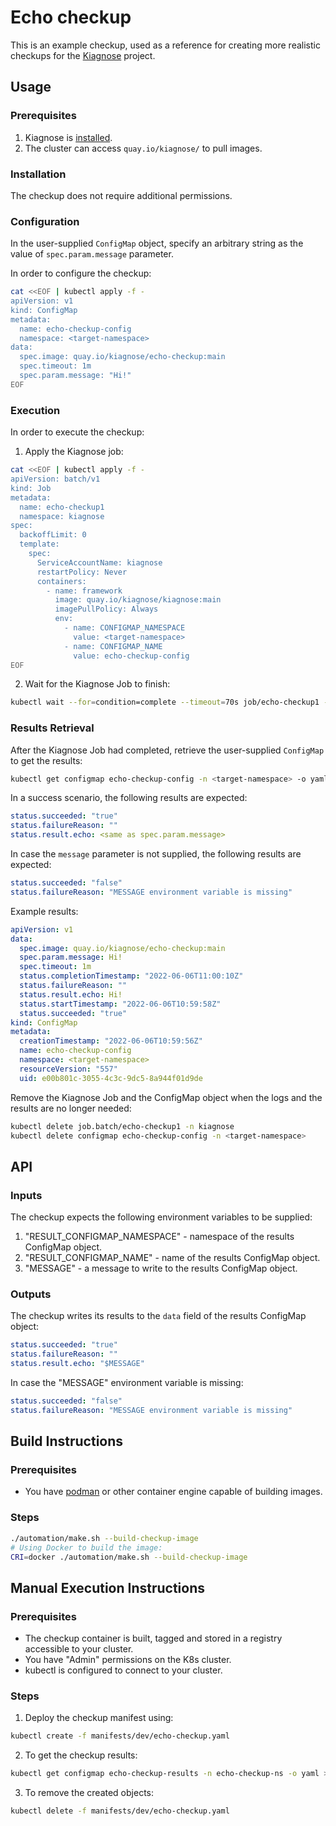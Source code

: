 # Echo checkup
This is an example checkup, used as a reference for creating more realistic checkups for the [Kiagnose](https://github.com/kiagnose/kiagnose) project.

## Usage
### Prerequisites

1. Kiagnose is [installed](../../README.install.md).
2. The cluster can access `quay.io/kiagnose/` to pull images.

### Installation

The checkup does not require additional permissions.

### Configuration

In the user-supplied `ConfigMap` object, specify an arbitrary string as the value of `spec.param.message` parameter.

In order to configure the checkup:
```bash
cat <<EOF | kubectl apply -f -
apiVersion: v1
kind: ConfigMap
metadata:
  name: echo-checkup-config
  namespace: <target-namespace>
data:
  spec.image: quay.io/kiagnose/echo-checkup:main
  spec.timeout: 1m
  spec.param.message: "Hi!"
EOF
```

### Execution

In order to execute the checkup:

1. Apply the Kiagnose job:
```bash
cat <<EOF | kubectl apply -f -
apiVersion: batch/v1
kind: Job
metadata:
  name: echo-checkup1
  namespace: kiagnose
spec:
  backoffLimit: 0
  template:
    spec:
      ServiceAccountName: kiagnose
      restartPolicy: Never
      containers:
        - name: framework
          image: quay.io/kiagnose/kiagnose:main
          imagePullPolicy: Always
          env:
            - name: CONFIGMAP_NAMESPACE
              value: <target-namespace>
            - name: CONFIGMAP_NAME
              value: echo-checkup-config
EOF
```

2. Wait for the Kiagnose Job to finish:
```bash
kubectl wait --for=condition=complete --timeout=70s job/echo-checkup1 -n kiagnose
```

### Results Retrieval
After the Kiagnose Job had completed, retrieve the user-supplied `ConfigMap` to get the results:
```bash
kubectl get configmap echo-checkup-config -n <target-namespace> -o yaml
```

In a success scenario, the following results are expected:

```yaml
status.succeeded: "true"
status.failureReason: ""
status.result.echo: <same as spec.param.message>
```

In case the `message` parameter is not supplied, the following results are expected:
```yaml
status.succeeded: "false"
status.failureReason: "MESSAGE environment variable is missing"
```

Example results:

```yaml
apiVersion: v1
data:
  spec.image: quay.io/kiagnose/echo-checkup:main
  spec.param.message: Hi!
  spec.timeout: 1m
  status.completionTimestamp: "2022-06-06T11:00:10Z"
  status.failureReason: ""
  status.result.echo: Hi!
  status.startTimestamp: "2022-06-06T10:59:58Z"
  status.succeeded: "true"
kind: ConfigMap
metadata:
  creationTimestamp: "2022-06-06T10:59:56Z"
  name: echo-checkup-config
  namespace: <target-namespace>
  resourceVersion: "557"
  uid: e00b801c-3055-4c3c-9dc5-8a944f01d9de
```

Remove the Kiagnose Job and the ConfigMap object when the logs and the results are no longer needed:
```bash
kubectl delete job.batch/echo-checkup1 -n kiagnose
kubectl delete configmap echo-checkup-config -n <target-namespace>
```

## API
### Inputs
The checkup expects the following environment variables to be supplied:
1. "RESULT_CONFIGMAP_NAMESPACE" - namespace of the results ConfigMap object.
2. "RESULT_CONFIGMAP_NAME" - name of the results ConfigMap object.
3. "MESSAGE" - a message to write to the results ConfigMap object.

### Outputs
The checkup writes its results to the `data` field of the results ConfigMap object:
```yaml
status.succeeded: "true"
status.failureReason: ""
status.result.echo: "$MESSAGE"
```

In case the "MESSAGE" environment variable is missing:
```yaml
status.succeeded: "false"
status.failureReason: "MESSAGE environment variable is missing"
```

## Build Instructions
### Prerequisites
- You have [podman](https://podman.io/) or other container engine capable of building images.
### Steps
```bash
./automation/make.sh --build-checkup-image
# Using Docker to build the image:
CRI=docker ./automation/make.sh --build-checkup-image
```

## Manual Execution Instructions
### Prerequisites
- The checkup container is built, tagged and stored in a registry accessible to your cluster.
- You have "Admin" permissions on the K8s cluster.
- kubectl is configured to connect to your cluster.
### Steps
1. Deploy the checkup manifest using:
```bash
kubectl create -f manifests/dev/echo-checkup.yaml
```

2. To get the checkup results:
```bash
kubectl get configmap echo-checkup-results -n echo-checkup-ns -o yaml > results.yaml
```

3. To remove the created objects:
```bash
kubectl delete -f manifests/dev/echo-checkup.yaml
```
